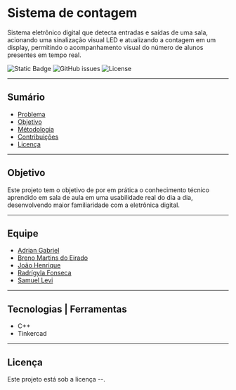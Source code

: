 # Sistema de contagem
Sistema eletrônico digital que detecta entradas e saídas de uma sala, acionando uma sinalização visual LED e atualizando a contagem em um display, permitindo o acompanhamento visual do número de alunos presentes em tempo real.

![Static Badge](https://img.shields.io/badge/versão-0\.2b-blue)
![GitHub issues](https://img.shields.io/github/issues/clube-amperistas/sistema-de-entrada)
![License](https://img.shields.io/github/license/clube-amperistas/sistema-de-entrada)

---

## Sumário
- [Problema](#)
- [Objetivo](#objetivo)
- [Métodologia](#)
- [Contribuições](#)
- [Licença](#licença)

---

## Objetivo
Este projeto tem o objetivo de por em prática o conhecimento técnico aprendido em sala de aula em uma usabilidade real do dia a dia, desenvolvendo maior familiaridade com a eletrônica digital.

---

## Equipe
- [Adrian Gabriel](https://github.com/T4kyo)
- [Breno Martins do Eirado](https://github.com/BrenoMartinsdoEirado)
- [João Henrique](https://github.com/joaohgp-dev)
- [Radrígyla Fonseca](https://github.com/radrigyla-fonseca)
- [Samuel Levi](https://github.com/samuellevidev)

---

## Tecnologias | Ferramentas
- C++
- Tinkercad

---

## Licença
Este projeto está sob a licença --.
